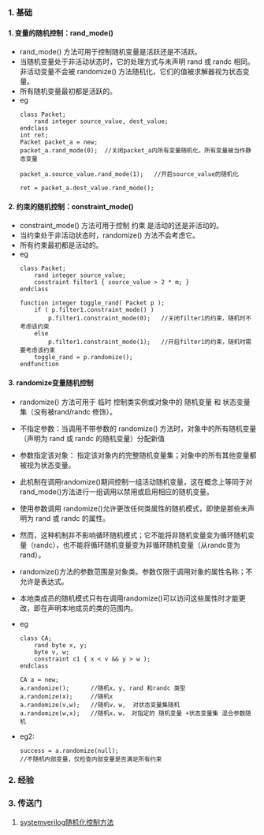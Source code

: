 ### 1. 基础
#### 1. 变量的随机控制：rand_mode()
- rand_mode() 方法可用于控制随机变量是活跃还是不活跃。
- 当随机变量处于非活动状态时，它的处理方式与未声明 rand 或 randc 相同。 非活动变量不会被 randomize() 方法随机化，它们的值被求解器视为状态变量。 
-  所有随机变量最初都是活跃的。
-  eg
    ~~~
    class Packet;
        rand integer source_value, dest_value;
    endclass
    int ret;
    Packet packet_a = new;
    packet_a.rand_mode(0);  //关闭packet_a内所有变量随机化，所有变量被当作静态变量

    packet_a.source_value.rand_mode(1);   //开启source_value的随机化

    ret = packet_a.dest_value.rand_mode();
    ~~~

#### 2. 约束的随机控制：constraint_mode()
- constraint_mode() 方法可用于控制 约束  是活动的还是非活动的。 
- 当约束处于非活动状态时，randomize() 方法不会考虑它。
-  所有约束最初都是活动的。
- eg
    ~~~
    class Packet;
        rand integer source_value;
        constraint filter1 { source_value > 2 * m; }
    endclass

    function integer toggle_rand( Packet p );
        if ( p.filter1.constraint_mode() )
            p.filter1.constraint_mode(0);   //关闭filter1的约束，随机时不考虑该约束
        else
            p.filter1.constraint_mode(1);   //开启filter1的约束，随机时需要考虑该约束
        toggle_rand = p.randomize();
    endfunction
    ~~~

#### 3. randomize变量随机控制
- randomize() 方法可用于 临时 控制类实例或对象中的 随机变量 和 状态变量集（没有被rand/randc 修饰）。 
- 不指定参数：当调用不带参数的 randomize() 方法时，对象中的所有随机变量（声明为 rand 或 randc 的随机变量）分配新值
- 参数指定该对象： 指定该对象内的完整随机变量集；对象中的所有其他变量都被视为状态变量。
- 此机制在调用randomize()期间控制一组活动随机变量，这在概念上等同于对 rand_mode()方法进行一组调用以禁用或启用相应的随机变量。
- 使用参数调用 randomize()允许更改任何类属性的随机模式，即使是那些未声明为 rand 或 randc 的属性。
- 然而，这种机制并不影响循环随机模式；它不能将非随机变量变为循环随机变量（randc），也不能将循环随机变量变为非循环随机变量（从randc变为rand）。
- randomize()方法的参数范围是对象类。参数仅限于调用对象的属性名称；不允许是表达式。
- 本地类成员的随机模式只有在调用randomize()可以访问这些属性时才能更改，即在声明本地成员的类的范围内。

- eg 
    ~~~    
    class CA;
        rand byte x, y;
        byte v, w;
        constraint c1 { x < v && y > w );
    endclass
    
    CA a = new;
    a.randomize();      //随机x，y, rand 和randc 类型
    a.randomize(x);     //随机x
    a.randomize(v,w);   //随机v，w,  对状态变量集随机
    a.randomize(w,x);   //随机x，w， 对指定的 随机变量 +状态变量集 混合参数随机
    ~~~
- eg2:
  ~~~
  success = a.randomize(null);  
  //不随机内部变量，仅检查内部变量是否满足所有约束
  ~~~

### 2. 经验

### 3. 传送门
1. [systemverilog随机化控制方法](https://blog.csdn.net/muyiwushui/article/details/127248626#%E5%88%A9%E7%94%A8rand_mode()%E4%BD%BF%E8%83%BD%E5%92%8C%E5%85%B3%E9%97%AD%E5%8F%98%E9%87%8F%E9%9A%8F%E6%9C%BA)


